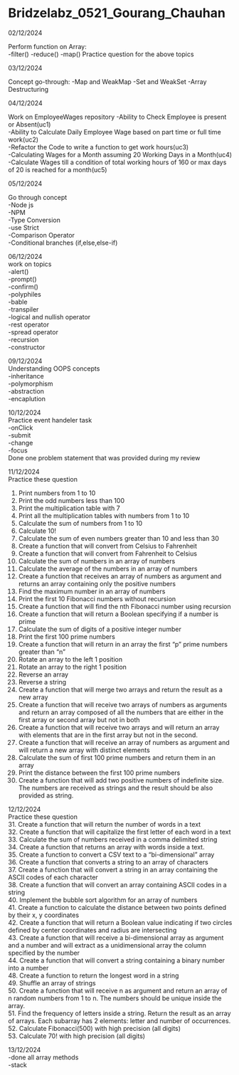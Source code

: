 # Bridzelabz_0521_Gourang_Chauhan
02/12/2024  

Perform function on Array:  
-filter()
-reduce()
-map()
Practice question for the above topics

03/12/2024  

Concept go-through:
-Map and WeakMap
-Set and WeakSet
-Array Destructuring

04/12/2024  

Work on EmployeeWages repository
-Ability to Check Employee is present or Absent(uc1)    
-Ability to Calculate Daily Employee Wage based on part time or full time work(uc2)    
-Refactor the Code to write a function to get work hours(uc3)    
-Calculating Wages for a Month assuming 20 Working Days in a Month(uc4)   
-Calculate Wages till a condition of total working hours of 160 or max days of 20 is reached for a month(uc5)   

05/12/2024

Go through concept  
-Node js  
-NPM  
-Type Conversion    
-use Strict   
-Comparison Operator   
-Conditional branches (if,else,else-if)    


06/12/2024   
work on topics   
-alert()   
-prompt()   
-confirm()   
-polyphiles   
-bable    
-transpiler   
-logical and nullish operator   
-rest operator   
-spread operator   
-recursion    
-constructor   

09/12/2024    
Understanding OOPS concepts      
-inheritance   
-polymorphism    
-abstraction   
-encaplution   

10/12/2024   
Practice event handeler task   
-onClick   
-submit   
-change   
-focus  
Done one problem statement that was provided during my review  

11/12/2024  
Practice these question   
1. Print numbers from 1 to 10   
2. Print the odd numbers less than 100   
3. Print the multiplication table with 7   
4. Print all the multiplication tables with numbers from 1 to 10   
5. Calculate the sum of numbers from 1 to 10    
6. Calculate 10!    
7. Calculate the sum of even numbers greater than 10 and less than 30   
8. Create a function that will convert from Celsius to Fahrenheit      
9. Create a function that will convert from Fahrenheit to Celsius       
10. Calculate the sum of numbers in an array of numbers          
11. Calculate the average of the numbers in an array of numbers        
12. Create a function that receives an array of numbers as argument and returns an array containing only the positive numbers     
13. Find the maximum number in an array of numbers         
14. Print the first 10 Fibonacci numbers without recursion         
15. Create a function that will find the nth Fibonacci number using recursion            
16. Create a function that will return a Boolean specifying if a number is prime           
17. Calculate the sum of digits of a positive integer number            
18. Print the first 100 prime numbers         
19. Create a function that will return in an array the first “p” prime numbers greater than “n”             
20. Rotate an array to the left 1 position     
21. Rotate an array to the right 1 position        
22. Reverse an array        
23. Reverse a string       
24. Create a function that will merge two arrays and return the result as a new array        
25. Create a function that will receive two arrays of numbers as arguments and return an array composed of all the numbers that are either in the first array or second array but not in both           
26. Create a function that will receive two arrays and will return an array with elements that are in the first array but not in the second.           
27. Create a function that will receive an array of numbers as argument and will return a new array with distinct elements               
28. Calculate the sum of first 100 prime numbers and return them in an array            
29. Print the distance between the first 100 prime numbers           
30. Create a function that will add two positive numbers of indefinite size. The numbers are received as strings and the result should be also provided as string.

12/12/2024  
Practice these question    
31. Create a function that will return the number of words in a text          
32. Create a function that will capitalize the first letter of each word in a text              
33. Calculate the sum of numbers received in a comma delimited string             
34. Create a function that returns an array with words inside a text.           
35. Create a function to convert a CSV text to a “bi-dimensional” array        
36. Create a function that converts a string to an array of characters          
37. Create a function that will convert a string in an array containing the ASCII codes of each character            
38. Create a function that will convert an array containing ASCII codes in a string             
40. Implement the bubble sort algorithm for an array of numbers          
41. Create a function to calculate the distance between two points defined by their x, y coordinates             
42. Create a function that will return a Boolean value indicating if two circles defined by center coordinates and radius are intersecting          
43. Create a function that will receive a bi-dimensional array as argument and a number and will extract as a unidimensional array the column specified by the number              
44. Create a function that will convert a string containing a binary number into a number             
48. Create a function to return the longest word in a string            
49. Shuffle an array of strings                
50. Create a function that will receive n as argument and return an array of n random numbers from 1 to n. The numbers should be unique inside the array.               
51. Find the frequency of letters inside a string. Return the result as an array of arrays. Each subarray has 2 elements: letter and number of occurrences.                
52. Calculate Fibonacci(500) with high precision (all digits)          
53. Calculate 70! with high precision (all digits)            

13/12/2024   
-done all array methods     
-stack    
